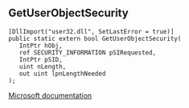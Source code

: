 ## GetUserObjectSecurity

```
[DllImport("user32.dll", SetLastError = true)]
public static extern bool GetUserObjectSecurity(
   IntPtr hObj,
   ref SECURITY_INFORMATION pSIRequested,
   IntPtr pSID,
   uint nLength,
   out uint lpnLengthNeeded
);
```

[Microsoft documentation](https://docs.microsoft.com/en-us/windows/win32/api/winuser/nf-winuser-getuserobjectsecurity)
